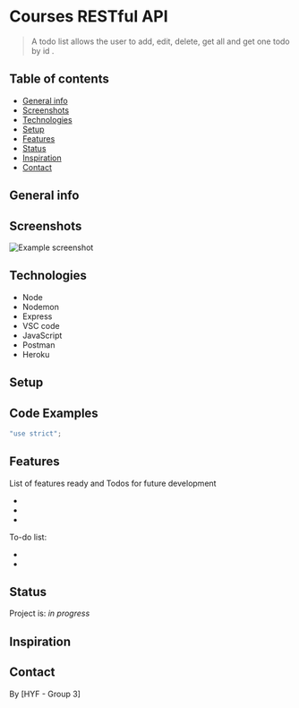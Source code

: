 # Courses RESTful API

> A todo list allows the user to add, edit, delete, get all and get one todo by id .

## Table of contents

- [General info](#general-info)
- [Screenshots](#screenshots)
- [Technologies](#technologies)
- [Setup](#setup)
- [Features](#features)
- [Status](#status)
- [Inspiration](#inspiration)
- [Contact](#contact)

## General info

## Screenshots

![Example screenshot]()

## Technologies

- Node
- Nodemon
- Express
- VSC code
- JavaScript
- Postman
- Heroku

## Setup

## Code Examples

```js
"use strict";

```

## Features

List of features ready and Todos for future development

-
-
-

To-do list:

-
-

## Status

Project is: _in progress_

## Inspiration

## Contact

By [HYF - Group 3]

